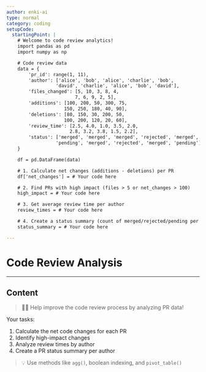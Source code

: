 ```yaml
---
author: enki-ai
type: normal
category: coding
setupCode:
  startingPoint: |
    # Welcome to code review analytics!
    import pandas as pd
    import numpy as np

    # Code review data
    data = {
        'pr_id': range(1, 11),
        'author': ['alice', 'bob', 'alice', 'charlie', 'bob',
                  'david', 'charlie', 'alice', 'bob', 'david'],
        'files_changed': [5, 10, 3, 8, 4, 
                         7, 6, 9, 2, 5],
        'additions': [100, 200, 50, 300, 75,
                     150, 250, 180, 40, 90],
        'deletions': [80, 150, 30, 200, 50,
                     100, 200, 120, 20, 60],
        'review_time': [2.5, 4.0, 1.0, 3.5, 2.0,
                       2.8, 3.2, 3.8, 1.5, 2.2],
        'status': ['merged', 'merged', 'merged', 'rejected', 'merged',
                  'pending', 'merged', 'rejected', 'merged', 'pending']
    }

    df = pd.DataFrame(data)

    # 1. Calculate net changes (additions - deletions) per PR
    df['net_changes'] = # Your code here

    # 2. Find PRs with high impact (files > 5 or net_changes > 100)
    high_impact = # Your code here

    # 3. Get average review time per author
    review_times = # Your code here

    # 4. Create a status summary (count of merged/rejected/pending per author)
    status_summary = # Your code here

---
```


# Code Review Analysis

---

## Content

> 👩‍💻 Help improve the code review process by analyzing PR data!

Your tasks:
1. Calculate the net code changes for each PR
2. Identify high-impact changes
3. Analyze review times by author
4. Create a PR status summary per author

> 💡 Use methods like `agg()`, boolean indexing, and `pivot_table()` 